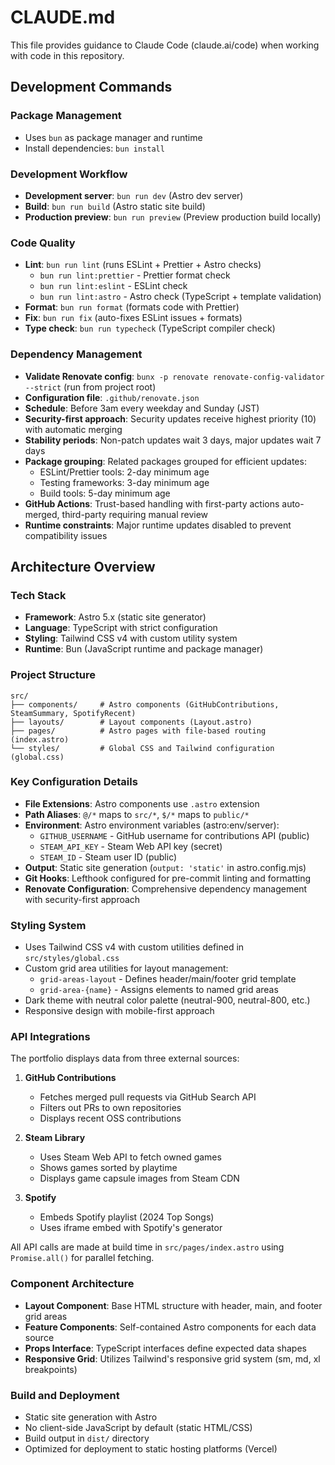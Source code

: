 # CLAUDE.md

This file provides guidance to Claude Code (claude.ai/code) when working with code in this repository.

## Development Commands

### Package Management

- Uses `bun` as package manager and runtime
- Install dependencies: `bun install`

### Development Workflow

- **Development server**: `bun run dev` (Astro dev server)
- **Build**: `bun run build` (Astro static site build)
- **Production preview**: `bun run preview` (Preview production build locally)

### Code Quality

- **Lint**: `bun run lint` (runs ESLint + Prettier + Astro checks)
  - `bun run lint:prettier` - Prettier format check
  - `bun run lint:eslint` - ESLint check
  - `bun run lint:astro` - Astro check (TypeScript + template validation)
- **Format**: `bun run format` (formats code with Prettier)
- **Fix**: `bun run fix` (auto-fixes ESLint issues + formats)
- **Type check**: `bun run typecheck` (TypeScript compiler check)

### Dependency Management

- **Validate Renovate config**: `bunx -p renovate renovate-config-validator --strict` (run from project root)
- **Configuration file**: `.github/renovate.json`
- **Schedule**: Before 3am every weekday and Sunday (JST)
- **Security-first approach**: Security updates receive highest priority (10) with automatic merging
- **Stability periods**: Non-patch updates wait 3 days, major updates wait 7 days
- **Package grouping**: Related packages grouped for efficient updates:
  - ESLint/Prettier tools: 2-day minimum age
  - Testing frameworks: 3-day minimum age
  - Build tools: 5-day minimum age
- **GitHub Actions**: Trust-based handling with first-party actions auto-merged, third-party requiring manual review
- **Runtime constraints**: Major runtime updates disabled to prevent compatibility issues

## Architecture Overview

### Tech Stack

- **Framework**: Astro 5.x (static site generator)
- **Language**: TypeScript with strict configuration
- **Styling**: Tailwind CSS v4 with custom utility system
- **Runtime**: Bun (JavaScript runtime and package manager)

### Project Structure

```text
src/
├── components/     # Astro components (GitHubContributions, SteamSummary, SpotifyRecent)
├── layouts/        # Layout components (Layout.astro)
├── pages/          # Astro pages with file-based routing (index.astro)
└── styles/         # Global CSS and Tailwind configuration (global.css)
```

### Key Configuration Details

- **File Extensions**: Astro components use `.astro` extension
- **Path Aliases**: `@/*` maps to `src/*`, `$/*` maps to `public/*`
- **Environment**: Astro environment variables (astro:env/server):
  - `GITHUB_USERNAME` - GitHub username for contributions API (public)
  - `STEAM_API_KEY` - Steam Web API key (secret)
  - `STEAM_ID` - Steam user ID (public)
- **Output**: Static site generation (`output: 'static'` in astro.config.mjs)
- **Git Hooks**: Lefthook configured for pre-commit linting and formatting
- **Renovate Configuration**: Comprehensive dependency management with security-first approach

### Styling System

- Uses Tailwind CSS v4 with custom utilities defined in `src/styles/global.css`
- Custom grid area utilities for layout management:
  - `grid-areas-layout` - Defines header/main/footer grid template
  - `grid-area-{name}` - Assigns elements to named grid areas
- Dark theme with neutral color palette (neutral-900, neutral-800, etc.)
- Responsive design with mobile-first approach

### API Integrations

The portfolio displays data from three external sources:

1. **GitHub Contributions**
   - Fetches merged pull requests via GitHub Search API
   - Filters out PRs to own repositories
   - Displays recent OSS contributions

2. **Steam Library**
   - Uses Steam Web API to fetch owned games
   - Shows games sorted by playtime
   - Displays game capsule images from Steam CDN

3. **Spotify**
   - Embeds Spotify playlist (2024 Top Songs)
   - Uses iframe embed with Spotify's generator

All API calls are made at build time in `src/pages/index.astro` using `Promise.all()` for parallel fetching.

### Component Architecture

- **Layout Component**: Base HTML structure with header, main, and footer grid areas
- **Feature Components**: Self-contained Astro components for each data source
- **Props Interface**: TypeScript interfaces define expected data shapes
- **Responsive Grid**: Utilizes Tailwind's responsive grid system (sm, md, xl breakpoints)

### Build and Deployment

- Static site generation with Astro
- No client-side JavaScript by default (static HTML/CSS)
- Build output in `dist/` directory
- Optimized for deployment to static hosting platforms (Vercel)
